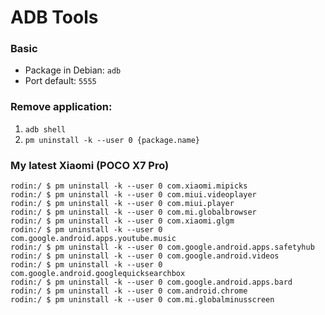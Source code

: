 # ADB Tools

### Basic
- Package in Debian: `adb`
- Port default: `5555`

### Remove application:
1. `adb shell`
2. `pm uninstall -k --user 0 {package.name}`


### My latest Xiaomi (POCO X7 Pro)
```
rodin:/ $ pm uninstall -k --user 0 com.xiaomi.mipicks
rodin:/ $ pm uninstall -k --user 0 com.miui.videoplayer
rodin:/ $ pm uninstall -k --user 0 com.miui.player
rodin:/ $ pm uninstall -k --user 0 com.mi.globalbrowser
rodin:/ $ pm uninstall -k --user 0 com.xiaomi.glgm
rodin:/ $ pm uninstall -k --user 0 com.google.android.apps.youtube.music
rodin:/ $ pm uninstall -k --user 0 com.google.android.apps.safetyhub
rodin:/ $ pm uninstall -k --user 0 com.google.android.videos
rodin:/ $ pm uninstall -k --user 0 com.google.android.googlequicksearchbox
rodin:/ $ pm uninstall -k --user 0 com.google.android.apps.bard
rodin:/ $ pm uninstall -k --user 0 com.android.chrome
rodin:/ $ pm uninstall -k --user 0 com.mi.globalminusscreen
```
